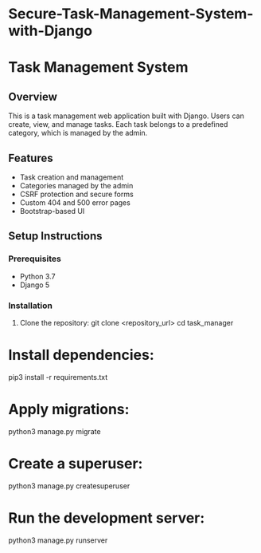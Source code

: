 # Secure-Task-Management-System-with-Django
# Task Management System

## Overview
This is a task management web application built with Django. Users can create, view, and manage tasks. Each task belongs to a predefined category, which is managed by the admin.

## Features
- Task creation and management
- Categories managed by the admin
- CSRF protection and secure forms
- Custom 404 and 500 error pages
- Bootstrap-based UI

## Setup Instructions

### Prerequisites
- Python 3.7
- Django 5

### Installation
1. Clone the repository:
   git clone <repository_url>
   cd task_manager


# Install dependencies: 
pip3 install -r requirements.txt

# Apply migrations:
python3 manage.py migrate


# Create a superuser:
python3 manage.py createsuperuser


# Run the development server:
python3 manage.py runserver
